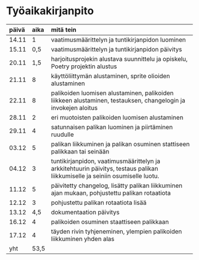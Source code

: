# Työaikakirjanpito

| päivä | aika | mitä tein |
| :---- | :--- | :-------- |
| 14.11 | 1 | vaatimusmäärittelyn ja tuntikirjanpidon luominen |
| 15.11 | 0,5 | vaatimusmäärittelyn ja tuntikirjanpidon päivitys |
| 20.11 | 1,5 | harjoitusprojekin alustava suunnittelu ja opiskelu, Poetry projektin alustus | 
| 21.11 | 8 | käyttöliittymän alustaminen, sprite olioiden alustaminen |
| 22.11 | 8 | palikoiden luomisen alustaminen, palikoiden liikkeen alustaminen, testauksen, changelogin ja  invokejen aloitus|
| 28.11 | 2 | eri muotoisten palikoiden luomisen alustaminen
| 29.11 | 4 | satunnaisen palikan luominen ja piirtäminen ruudulle
| 03.12 | 5 | palikan liikkuminen ja palikan osuminen stattiseen palikkaan tai seinään
| 04.12 | 3 | tuntikirjanpidon, vaatimusmäärittelyn ja arkkitehtuurin päivitys, testaus palikan liikkumiselle ja seiniin osumiselle luotu.
| 11.12 | 5 | päivitetty changelog, lisätty palikan liikkuminen ajan mukaan, pohjustettu palikan rotaatiota
| 12.12 | 3 | pohjustettu palikan rotaatiota lisää
| 13.12 | 4,5 | dokumentaation päivitys
| 16.12 | 4 | palikoiden osuminen staattiseen palikkaan
| 17.12 | 4 | täyden rivin tyhjeneminen, ylempien palikoiden liikkuminen yhden alas
| yht | 53,5 |
